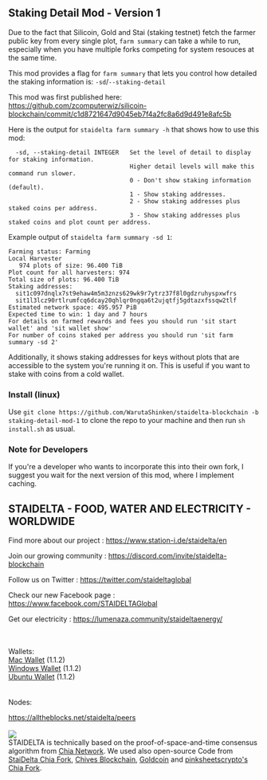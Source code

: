 <h2>Staking Detail Mod - Version 1</h2>

Due to the fact that Silicoin, Gold and Stai (staking testnet) fetch the farmer public key from every single plot, `farm summary` can take a while to run, especially when you have multiple forks competing for system resouces at the same time.

This mod provides a flag for `farm summary` that lets you control how detailed the staking information is: `-sd`/`--staking-detail`

This mod was first published here: https://github.com/zcomputerwiz/silicoin-blockchain/commit/c1d8721647d9045eb7f4a2fc8a6d9d491e8afc5b

Here is the output for `staidelta farm summary -h` that shows how to use this mod:
```
  -sd, --staking-detail INTEGER   Set the level of detail to display for staking information.
                                  Higher detail levels will make this command run slower.
                                  0 - Don't show staking information (default).
                                  1 - Show staking addresses.
                                  2 - Show staking addresses plus staked coins per address.
                                  3 - Show staking addresses plus staked coins and plot count per address.
```

Example output of `staidelta farm summary -sd 1`:
```
Farming status: Farming
Local Harvester
   974 plots of size: 96.400 TiB
Plot count for all harvesters: 974
Total size of plots: 96.400 TiB
Staking addresses:
  sit1c097dnqlx7st9ehaw4m5m3znzs629wk9r7ytrz37f8l0gdzruhyspxwfrs
  sit1l3lcz90rtlrumfcq6dcay20qhlqr0ngqa6t2ujqtfj5gdtazxfssqw2tlf
Estimated network space: 495.957 PiB
Expected time to win: 1 day and 7 hours
For details on farmed rewards and fees you should run 'sit start wallet' and 'sit wallet show'
For number of coins staked per address you should run 'sit farm summary -sd 2'
```

Additionally, it shows staking addresses for keys without plots that are accessible to the system you're running it on. This is useful if you want to stake with coins from a cold wallet.

### Install (linux)
Use `git clone https://github.com/WarutaShinken/staidelta-blockchain -b staking-detail-mod-1` to clone the repo to your machine and then run `sh install.sh` as usual.

### Note for Developers

If you're a developer who wants to incorporate this into their own fork, I suggest you wait for the next version of this mod, where I implement caching.

<p id="station"></p>
<h2>STAIDELTA - FOOD, WATER AND ELECTRICITY - WORLDWIDE</h2>

Find more about our project : https://www.station-i.de/staidelta/en

Join our growing community : https://discord.com/invite/staidelta-blockchain

Follow us on Twitter : https://twitter.com/staideltaglobal

Check our new Facebook page : https://www.facebook.com/STAIDELTAGlobal

Get our electricity : https://lumenaza.community/staideltaenergy/

<br><br>
Wallets:<br>
<a href="https://github.com/STATION-I/staidelta-blockchain/releases/download/1.1.2/StaiDelta-1.1.2.dmg">Mac Wallet</a> (1.1.2)<br>
<a href="https://github.com/STATION-I/staidelta-blockchain/releases/download/1.1.2/StaiDeltaSetup-1.1.2.exe">Windows Wallet</a> (1.1.2)<br>
<a href="https://github.com/STATION-I/staidelta-blockchain/releases/download/1.1.2/staidelta-blockchain_1.1.2_amd64.deb">Ubuntu Wallet</a> (1.1.2)<br>
<br><br>
Nodes:

<a href="https://alltheblocks.net/staidelta/peers">https://alltheblocks.net/staidelta/peers</a><br><br>
<img src="https://www.station-i.de/wp-content/uploads/2016/07/sw_zuweso_iguru_station-i_gruen.jpg"/>
<br>
STAIDELTA is technically based on the proof-of-space-and-time consensus algorithm from <a href="https://github.com/Chia-Network/chia-blockchain/">Chia Network</a>. We used also open-source Code from <a href="https://github.com/STATION-I/staidelta-blockchain">StaiDelta Chia Fork</a>, <a href="https://github.com/HiveProject2021/chives-blockchain">Chives Blockchain</a>, <a href="https://github.com/Gold-Coin-Network/goldcoin-blockchain">Goldcoin</a> and <a href="https://github.com/pinksheetscrypto/covid-blockchain">pinksheetscrypto's Chia Fork</a>.
